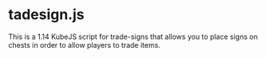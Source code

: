 # tadesign.js
This is a 1.14 KubeJS script for trade-signs that allows you to place signs on chests in order to allow players to trade items.
